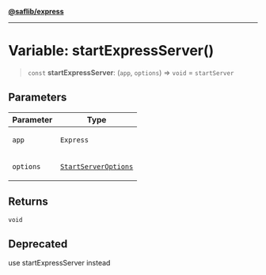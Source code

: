 [**@saflib/express**](../index.md)

***

# Variable: startExpressServer()

> `const` **startExpressServer**: (`app`, `options`) => `void` = `startServer`

## Parameters

<table>
<thead>
<tr>
<th>Parameter</th>
<th>Type</th>
</tr>
</thead>
<tbody>
<tr>
<td>

`app`

</td>
<td>

`Express`

</td>
</tr>
<tr>
<td>

`options`

</td>
<td>

[`StartServerOptions`](../interfaces/StartServerOptions.md)

</td>
</tr>
</tbody>
</table>

## Returns

`void`

## Deprecated

use startExpressServer instead
